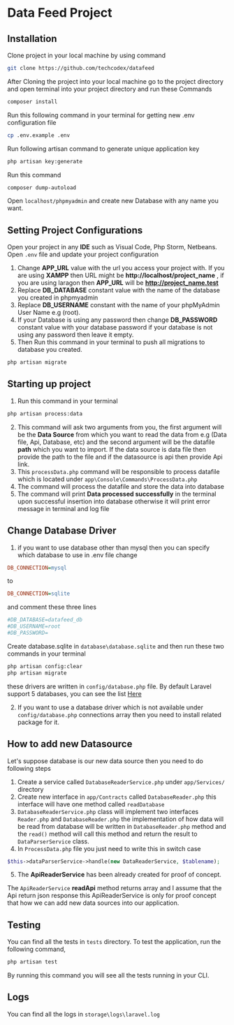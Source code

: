 # Data Feed Project

## Installation

Clone project in your local machine by using command
```bash
git clone https://github.com/techcodex/datafeed
```

After Cloning the project into your local machine go to the project directory and open
terminal into your project directory and run these Commands

```bash 
composer install
```
Run this following command in your terminal for getting new .env configuration file
```bash
cp .env.example .env
```
Run following artisan command to generate unique application key
```bash
php artisan key:generate
```
Run this command 
```bash
composer dump-autoload
```
Open `localhost/phpmyadmin` and create new Database with any name you want.

## Setting Project Configurations

Open your project in any **IDE** such as Visual Code, Php Storm, Netbeans. Open `.env`
file and update your project configuration

1. Change **APP_URL** value with the url you access your project with. If you are using **XAMPP**
   then URL might be **http://localhost/project_name** , if you are using laragon then **APP_URL** will be **http://project_name.test**
2. Replace **DB_DATABASE** constant value with the name of the database you created in phpmyadmin
3. Replace **DB_USERNAME** constant with the name of your phpMyAdmin User Name e.g (root).
4. If your Database is using any password then change **DB_PASSWORD** constant value with
   your database password if your database is not using any password then leave it empty.
7. Then Run this command in your terminal to push all migrations to database you created. 
```bash
php artisan migrate
```

## Starting up project
1. Run this command in your terminal
```bash
php artisan process:data
```
2. This command will ask two arguments from you, the first argument will be the **Data Source** from which you want to read the data from e.g (Data file, Api, Database, etc) and the second argument will be the datafile **path** which you want to import. If the data source is data file then provide the path to the file and if the datasource is api then provide Api link.
3. This `processData.php` command will be responsible to process datafile which is located under `app\Console\Commands\ProcessData.php`
4. The command will process the datafile and store the data into database
5. The command will print **Data processed successfully** in the terminal upon successful insertion into database otherwise it will print error message in terminal and log file

## Change Database Driver
1. if you want to use database other than mysql then you can specify which database to use in .env file change 
```ini
DB_CONNECTION=mysql
``` 
to 
```ini
DB_CONNECTION=sqlite
``` 
and comment these three lines

```ini
#DB_DATABASE=datafeed_db
#DB_USERNAME=root
#DB_PASSWORD=
```
Create database.sqlite in `database\database.sqlite` and then run these two commands in your terminal

```bash
php artisan config:clear
php artisan migrate
```

these drivers are written in `config/database.php` file. By default Laravel support 5 databases, you can see the list [Here](https://laravel.com/docs/10.x/database#introduction)

2. If you want to use a database driver which is not available under `config/database.php` connections array then you need to install related package for it.

## How to add new Datasource
Let's suppose database is our new data source then you need to do following steps 
1. Create a service called `DatabaseReaderService.php` under `app/Services/` directory
2. Create new interface in `app/Contracts` called `DatabaseReader.php` this interface will have one method called `readDatabase`
3. `DatabaseReaderService.php` class will implement two interfaces `Reader.php` and `DatabaseReader.php` the implementation of how data will be read from database will be written in `DatabaseReader.php` method and the `read()` method will call this method and return the result to `DataParserService` class.
4. In `ProcessData.php` file you just need to write this in switch case 
```php
$this->dataParserService->handle(new DataReaderService, $tablename);
```
5. The **ApiReaderService** has been already created for proof of concept.

The `ApiReaderService` **readApi** method returns array and I assume that the Api return json response this ApiReaderService is only for proof concept that how we can add new data sources into our application. 

## Testing
You can find all the tests in `tests` directory. To test the application, run the following command,
```bash
php artisan test
``` 
By running this command you will see all the tests running in your CLI.

## Logs
You can find all the logs in `storage\logs\laravel.log`
